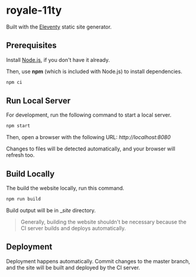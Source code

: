# royale-11ty

Built with the [Eleventy](https://11ty.dev/) static site generator.

## Prerequisites

Install [Node.js](https://nodejs.org/), if you don't have it already.

Then, use **npm** (which is included with Node.js) to install dependencies.

```sh
npm ci
```

## Run Local Server

For development, run the following command to start a local server.

```sh
npm start
```

Then, open a browser with the following URL: _http://localhost:8080_

Changes to files will be detected automatically, and your browser will refresh too.

## Build Locally

The build the website locally, run this command.

```sh
npm run build
```

Build output will be in __site_ directory.

> Generally, building the website shouldn't be necessary because the CI server builds and deploys automatically.

## Deployment

Deployment happens automatically. Commit changes to the master branch, and the site will be built and deployed by the CI server.